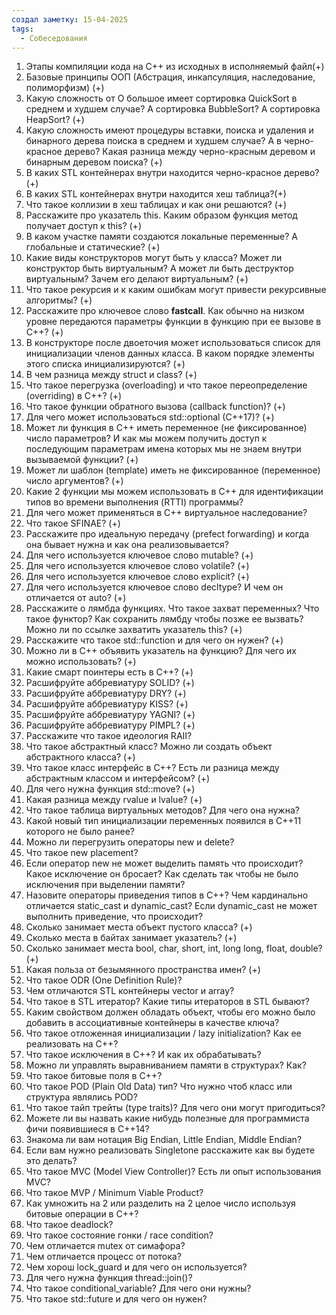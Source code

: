 ```yaml
---
создал заметку: 15-04-2025
tags:
  - Собеседования
---
```

1. Этапы компиляции кода на C++ из исходных в исполняемый файл(+)
2. Базовые принципы ООП (Абстрация, инкапсуляция, наследование, полиморфизм) (+)
3. Какую сложность от О большое имеет сортировка QuickSort в среднем и худшем случае? А сортировка BubbleSort? А сортировка HeapSort? (+)
4. Какую сложность имеют процедуры вставки, поиска и удаления и бинарного дерева поиска в среднем и худшем случае? А в черно-красное дерево? Какая разница между черно-красным деревом и бинарным деревом поиска? (+)
5. В каких STL контейнерах внутри находится черно-красное дерево?(+)
6. В каких STL контейнерах внутри находится хеш таблица?(+)
7. Что такое коллизии в хеш таблицах и как они решаются? (+)
8. Расскажите про указатель this. Каким образом функция метод получает доступ к this? (+)
9. В каком участке памяти создаются локальные переменные? А глобальные и статические? (+)
10. Какие виды конструкторов могут быть у класса? Может ли конструктор быть виртуальным? А может ли быть деструктор виртуальным? Зачем его делают виртуальным? (+)
11. Что такое рекурсия и к каким ошибкам могут привести рекурсивные алгоритмы? (+)
12. Расскажите про ключевое слово __fastcall__. Как обычно на низком уровне передаются параметры функции в функцию при ее вызове в С++? (+)
13. В конструкторе после двоеточия может использоваться список для инициализации членов данных класса. В каком порядке элементы этого списка инициализируются? (+)
14. В чем разница между struct и class? (+)
15. Что такое перегрузка (overloading) и что такое переопределение (overriding) в С++? (+)
16. Что такое функции обратного вызова (callback function)? (+)
17. Для чего может использоваться std::optional (C++17)? (+)
18. Может ли функция в С++ иметь переменное (не фиксированное) число параметров? И как мы можем получить доступ к последующим параметрам имена которых мы не знаем внутри вызываемой функции? (+)
19. Может ли шаблон (template) иметь не фиксированное (переменное) число аргументов? (+)
20. Какие 2 функции мы можем использовать в С++ для идентификации типов во времени выполнения (RTTI) программы?
21. Для чего может применяться в С++ виртуальное наследование?
22. Что такое SFINAE? (+)
23. Расскажите про идеальную передачу (prefect forwarding) и когда она бывает нужна и как она реализовывается?
24. Для чего используется ключевое слово mutable? (+)
25. Для чего используется ключевое слово volatile? (+)
26. Для чего используется ключевое слово explicit? (+)
27. Для чего используется ключевое слово decltype? И чем он отличается от auto? (+)
28. Расскажите о лямбда функциях. Что такое захват переменных? Что такое функтор? Как сохранить лямбду чтобы позже ее вызвать? Можно ли по ссылке захватить указатель this? (+)
29. Расскажите что такое std::function и для чего он нужен? (+)
30. Можно ли в С++ объявить указатель на функцию? Для чего их можно использовать? (+)
31. Какие смарт поинтеры есть в С++? (+)
32. Расшифруйте аббревиатуру SOLID? (+)
33. Расшифруйте аббревиатуру DRY? (+)
34. Расшифруйте аббревиатуру KISS? (+)
35. Расшифруйте аббревиатуру YAGNI? (+)
36. Расшифруйте аббревиатуру PIMPL? (+)
37. Расскажите что такое идеология RAII?
38. Что такое абстрактный класс? Можно ли создать объект абстрактного класса? (+)
39. Что такое класс интерфейс в С++? Есть ли разница между абстрактным классом и интерфейсом? (+)
40. Для чего нужна функция std::move? (+)
41. Какая разница между rvalue и lvalue? (+)
42. Что такое таблица виртуальных методов? Для чего она нужна?
43. Какой новый тип инициализации переменных появился в С++11 которого не было ранее?
44. Можно ли перегрузить операторы new и delete?
45. Что такое new placement?
46. Если оператор new не может выделить память что происходит? Какое исключение он бросает? Как сделать так чтобы не было исключения при выделении памяти?
47. Назовите операторы приведения типов в С++? Чем кардинально отличается static_cast и dynamic_cast? Если dynamic_cast не может выполнить приведение, что происходит?
48. Сколько занимает места объект пустого класса? (+)
49. Сколько места в байтах занимает указатель? (+)
50. Сколько занимает места bool, char, short, int, long long, float, double? (+)
51. Какая польза от безымянного пространства имен? (+)
52. Что такое ODR (One Definition Rule)?
53. Чем отличаются STL контейнеры vector и array?
54. Что такое в STL итератор? Какие типы итераторов в STL бывают?
55. Каким свойством должен обладать объект, чтобы его можно было добавить в ассоциативные контейнеры в качестве ключа?
56. Что такое отложенная инициализации / lazy initialization? Как ее реализовать на С++?
57. Что такое исключения в С++? И как их обрабатывать?
58. Можно ли управлять выравниванием памяти в структурах? Как?
59. Что такое битовые поля в С++?
60. Что такое POD (Plain Old Data) тип? Что нужно чтоб класс или структура являлись POD?
61. Что такое тайп трейты (type traits)? Для чего они могут пригодиться?
62. Можете ли вы назвать какие нибудь полезные для программиста фичи появившиеся в С++14?
63. Знакома ли вам нотация Big Endian, Little Endian, Middle Endian?
64. Если вам нужно реализовать Singletone расскажите как вы будете это делать?
65. Что такое MVC (Model View Controller)? Есть ли опыт использования MVC?
66. Что такое MVP / Minimum Viable Product?
67. Как умножить на 2 или разделить на 2 целое число используя битовые операции в С++?
68. Что такое deadlock?
69. Что такое состояние гонки / race condition?
70. Чем отличается mutex от симафора?
71. Чем отличается процесс от потока?
72. Чем хорош lock_guard и для чего он используется?
73. Для чего нужна функция thread::join()?
74. Что такое conditional_variable? Для чего они нужны?
75. Что такое std::future и для чего он нужен?
    